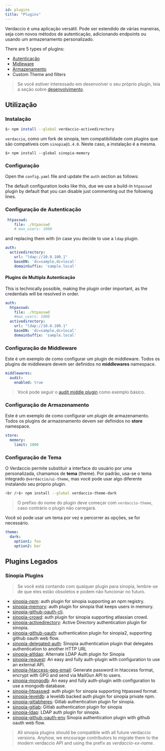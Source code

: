 ```yaml
---
id: plugins
title: "Plugins"
---
```


Verdaccio é uma aplicação versátil. Pode ser estendido de várias maneiras, seja com novos métodos de autenticação, adicionando endpoints ou usando um armazenamento personalizado.

There are 5 types of plugins:

* [Autenticação](plugin-auth.md)
* [Midleware](plugin-middleware.md)
* [Armazenamento](plugin-storage.md)
* Custom Theme and filters

> Se você estiver interessado em desenvolver o seu próprio plugin, leia a seção sobre [desenvolvimento](dev-plugins.md).

## Utilização

### Instalação

```bash
$> npm install --global verdaccio-activedirectory
```

`verdaccio`, como um fork de sinopia, tem compatibilidade com plugins que são compatíveis com `sinopia@1.4.0`. Neste caso, a instalação é a mesma.

    $> npm install --global sinopia-memory
    

### Configuração

Open the `config.yaml` file and update the `auth` section as follows:

The default configuration looks like this, due we use a build-in `htpasswd` plugin by default that you can disable just commenting out the following lines.

### Configuração de Autenticação

```yaml
 htpasswd:
    file: ./htpasswd
    # max_users: 1000
```

and replacing them with (in case you decide to use a `ldap` plugin.

```yaml
auth:
  activedirectory:
    url: "ldap://10.0.100.1"
    baseDN: 'dc=sample,dc=local'
    domainSuffix: 'sample.local'
```

#### Plugins de Multipla Autenticação

This is technically possible, making the plugin order important, as the credentials will be resolved in order.

```yaml
auth:
  htpasswd:
    file: ./htpasswd
    #max_users: 1000
  activedirectory:
    url: "ldap://10.0.100.1"
    baseDN: 'dc=sample,dc=local'
    domainSuffix: 'sample.local'
```

### Configuração de Middleware

Este é um exemplo de como configurar um plugin de middleware. Todos os plugins de middleware devem ser definidos no **middlewares** namespace.

```yaml
middlewares:
  audit:
    enabled: true
```

> Você pode seguir o [audit middle plugin](https://github.com/verdaccio/verdaccio-audit) como exemplo básico.

### Configuração de Armazenamento

Este é um exemplo de como configurar um plugin de armazenamento. Todos os plugins de armazenamento devem ser definidos no **store** namespace.

```yaml
store:
  memory:
    limit: 1000
```

### Configuração de Tema

O Verdaccio permite substituir a interface do usuário por uma personalizada, chamamos de **tema** (theme). Por padrão, usa-se o tema integrado `@verdaccio/ui-theme`, mas você pode usar algo diferente instalando seu próprio plugin.

```bash
<br />$> npm install --global verdaccio-theme-dark

```

> O prefixo do nome do plugin deve começar com `verdaccio-theme`, caso contrário o plugin não carregará.

Você só pode usar um tema por vez e percorrer as opções, se for necessário.

```yaml
theme:
  dark:
    option1: foo
    option2: bar
```

## Plugins Legados

### Sinopia Plugins

> Se você está contando com qualquer plugin para sinopia, lembre-se de que eles estão obsoletos e podem não funcionar no futuro.

* [sinopia-npm](https://www.npmjs.com/package/sinopia-npm): auth plugin for sinopia supporting an npm registry.
* [sinopia-memory](https://www.npmjs.com/package/sinopia-memory): auth plugin for sinopia that keeps users in memory.
* [sinopia-github-oauth-cli](https://www.npmjs.com/package/sinopia-github-oauth-cli).
* [sinopia-crowd](https://www.npmjs.com/package/sinopia-crowd): auth plugin for sinopia supporting atlassian crowd.
* [sinopia-activedirectory](https://www.npmjs.com/package/sinopia-activedirectory): Active Directory authentication plugin for sinopia.
* [sinopia-github-oauth](https://www.npmjs.com/package/sinopia-github-oauth): authentication plugin for sinopia2, supporting github oauth web flow.
* [sinopia-delegated-auth](https://www.npmjs.com/package/sinopia-delegated-auth): Sinopia authentication plugin that delegates authentication to another HTTP URL
* [sinopia-altldap](https://www.npmjs.com/package/sinopia-altldap): Alternate LDAP Auth plugin for Sinopia
* [sinopia-request](https://www.npmjs.com/package/sinopia-request): An easy and fully auth-plugin with configuration to use an external API.
* [sinopia-htaccess-gpg-email](https://www.npmjs.com/package/sinopia-htaccess-gpg-email): Generate password in htaccess format, encrypt with GPG and send via MailGun API to users.
* [sinopia-mongodb](https://www.npmjs.com/package/sinopia-mongodb): An easy and fully auth-plugin with configuration to use a mongodb database.
* [sinopia-htpasswd](https://www.npmjs.com/package/sinopia-htpasswd): auth plugin for sinopia supporting htpasswd format.
* [sinopia-leveldb](https://www.npmjs.com/package/sinopia-leveldb): a leveldb backed auth plugin for sinopia private npm.
* [sinopia-gitlabheres](https://www.npmjs.com/package/sinopia-gitlabheres): Gitlab authentication plugin for sinopia.
* [sinopia-gitlab](https://www.npmjs.com/package/sinopia-gitlab): Gitlab authentication plugin for sinopia
* [sinopia-ldap](https://www.npmjs.com/package/sinopia-ldap): LDAP auth plugin for sinopia.
* [sinopia-github-oauth-env](https://www.npmjs.com/package/sinopia-github-oauth-env) Sinopia authentication plugin with github oauth web flow.

> All sinopia plugins should be compatible with all future verdaccio versions. Anyhow, we encourage contributors to migrate them to the modern verdaccio API and using the prefix as *verdaccio-xx-name*.